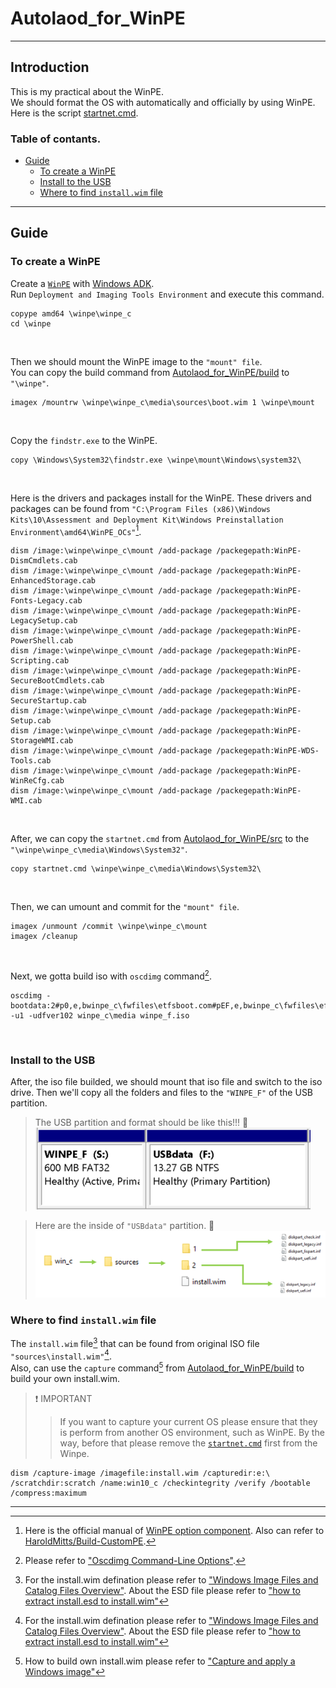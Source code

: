 # Autolaod_for_WinPE<br>

***

## Introduction <br>
This is my practical about the WinPE.<br>
We should format the OS with automatically and officially by using WinPE.<br>
Here is the script [startnet.cmd](https://github.com/yutsunoki/Autolaod_for_WinPE/edit/main/src/startnet.cmd).<br>

### Table of contants.
* [Guide](https://github.com/yutsunoki/Autolaod_for_WinPE/blob/main/README.md#guide)
  - [To create a WinPE](https://github.com/yutsunoki/Autolaod_for_WinPE/blob/main/README.md#to-create-a-WinPE) 
  - [Install to the USB](https://github.com/yutsunoki/Autolaod_for_WinPE/blob/main/README.md#install-to-the-USB)
  - [Where to find `install.wim` file](https://github.com/yutsunoki/Autolaod_for_WinPE/blob/main/README.md#where-to-find-installwim-file)
    
***

## Guide

### To create a WinPE

Create a [`WinPE`](https://learn.microsoft.com/en-us/windows-hardware/manufacture/desktop/winpe-create-usb-bootable-drive?view=windows-11) with [Windows ADK](https://learn.microsoft.com/en-us/windows-hardware/get-started/adk-install).<br>
Run `Deployment and Imaging Tools Environment` and execute this command.<br>
```
copype amd64 \winpe\winpe_c
cd \winpe
```
<br>

Then we should mount the WinPE image to the `"mount" file`.<br>
You can copy the build command from [Autolaod_for_WinPE/build](https://github.com/yutsunoki/Autolaod_for_WinPE/tree/main/build) to `"\winpe"`.<br>
```
imagex /mountrw \winpe\winpe_c\media\sources\boot.wim 1 \winpe\mount
```
<br>

Copy the `findstr.exe` to the WinPE.<br>
```
copy \Windows\System32\findstr.exe \winpe\mount\Windows\system32\
```
<br>

Here is the drivers and packages install for the WinPE. These drivers and packages can be found from `"C:\Program Files (x86)\Windows Kits\10\Assessment and Deployment Kit\Windows Preinstallation Environment\amd64\WinPE_OCs"`[^1]. <br>
```
dism /image:\winpe\winpe_c\mount /add-package /packegepath:WinPE-DismCmdlets.cab
dism /image:\winpe\winpe_c\mount /add-package /packegepath:WinPE-EnhancedStorage.cab
dism /image:\winpe\winpe_c\mount /add-package /packegepath:WinPE-Fonts-Legacy.cab
dism /image:\winpe\winpe_c\mount /add-package /packegepath:WinPE-LegacySetup.cab
dism /image:\winpe\winpe_c\mount /add-package /packegepath:WinPE-PowerShell.cab
dism /image:\winpe\winpe_c\mount /add-package /packegepath:WinPE-Scripting.cab
dism /image:\winpe\winpe_c\mount /add-package /packegepath:WinPE-SecureBootCmdlets.cab
dism /image:\winpe\winpe_c\mount /add-package /packegepath:WinPE-SecureStartup.cab
dism /image:\winpe\winpe_c\mount /add-package /packegepath:WinPE-Setup.cab
dism /image:\winpe\winpe_c\mount /add-package /packegepath:WinPE-StorageWMI.cab
dism /image:\winpe\winpe_c\mount /add-package /packegepath:WinPE-WDS-Tools.cab
dism /image:\winpe\winpe_c\mount /add-package /packegepath:WinPE-WinReCfg.cab
dism /image:\winpe\winpe_c\mount /add-package /packegepath:WinPE-WMI.cab
```
<br> 

After, we can copy the <a name="https://github.com/yutsunoki/Autolaod_for_WinPE/blob/main/README.md#startnetcmd"/>`startnet.cmd` from [Autolaod_for_WinPE/src](https://github.com/yutsunoki/Autolaod_for_WinPE/tree/main/src) to the `"\winpe\winpe_c\media\Windows\System32"`.<br>
```
copy startnet.cmd \winpe\winpe_c\media\Windows\System32\
```
<br>

Then, we can umount and commit for the `"mount" file`.<br>
```
imagex /unmount /commit \winpe\winpe_c\mount
imagex /cleanup
```
<br>

Next, we gotta build iso with `oscdimg` command[^2]. <br>
```
oscdimg -bootdata:2#p0,e,bwinpe_c\fwfiles\etfsboot.com#pEF,e,bwinpe_c\fwfiles\efisys.bin -u1 -udfver102 winpe_c\media winpe_f.iso
```
<br>

### Install to the USB

After, the iso file builded, we should mount that iso file and switch to the iso drive.
Then we'll copy all the folders and files to the `"WINPE_F"` of the USB partition.<br>

> The USB partition and format should be like this!!! 🔻<br>
![disk](https://github.com/yutsunoki/Autolaod_for_WinPE/blob/main/img/disk.png)<br>

> Here are the inside of `"USBdata"` partition. 🔻<br>
![map](https://github.com/yutsunoki/Autolaod_for_WinPE/blob/main/img/map.png)<br>

### Where to find `install.wim` file 

The `install.wim` file[^3] that can be found from original ISO file `"sources\install.wim"`[^3].<br>
Also, can use the `capture` command[^4] from [Autolaod_for_WinPE/build](https://github.com/yutsunoki/Autolaod_for_WinPE/tree/main/build) to build your own install.wim.<br>
>❗ IMPORTANT<BR>
>> If you want to capture your current OS please ensure that they is perform from another OS environment, such as WinPE. By the way, before that please remove the [`startnet.cmd`](https://github.com/yutsunoki/Autolaod_for_WinPE/blob/main/README.md#startnetcmd) first from the Winpe.
```
dism /capture-image /imagefile:install.wim /capturedir:e:\ /scratchdir:scratch /name:win10_c /checkintegrity /verify /bootable /compress:maximum
```

***

[^1]: Here is the official manual of [WinPE option component](https://learn.microsoft.com/en-us/windows-hardware/manufacture/desktop/winpe-add-packages--optional-components-reference?view=windows-11). Also can refer to [HaroldMitts/Build-CustomPE](https://github.com/HaroldMitts/Build-CustomPE).

[^2]: Please refer to ["Oscdimg Command-Line Options"](https://learn.microsoft.com/en-us/windows-hardware/manufacture/desktop/oscdimg-command-line-options?view=windows-11).

[^3]: For the install.wim defination please refer to ["Windows Image Files and Catalog Files Overview"](https://learn.microsoft.com/en-us/windows-hardware/customize/desktop/wsim/windows-image-files-and-catalog-files-overview#windows-image-files). About the ESD file please refer to ["how to extract install.esd to install.wim"](https://www.wintips.org/how-to-extract-install-esd-to-install-wim-windows-10-8/)

[^4]: How to build own install.wim please refer to ["Capture and apply a Windows image"](https://learn.microsoft.com/en-us/windows-hardware/manufacture/desktop/capture-and-apply-windows-using-a-single-wim?view=windows-11)
